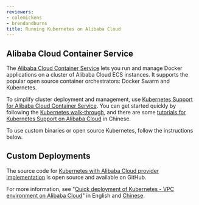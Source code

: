 ```yaml
---
reviewers:
- colemickens
- brendandburns
title: Running Kubernetes on Alibaba Cloud
---
```


## Alibaba Cloud Container Service

The [Alibaba Cloud Container Service](https://www.aliyun.com/product/containerservice) lets you run and manage Docker applications on a cluster of Alibaba Cloud ECS instances. It supports the popular open source container orchestrators: Docker Swarm and Kubernetes.

To simplify cluster deployment and management, use [Kubernetes Support for Alibaba Cloud Container Service](https://www.aliyun.com/solution/kubernetes/). You can get started quickly by following the [Kubernetes walk-through](https://help.aliyun.com/document_detail/53751.html), and there are some [tutorials for Kubernetes Support on Alibaba Cloud](https://yq.aliyun.com/teams/11/type_blog-cid_200-page_1) in Chinese. 

To use custom binaries or open source Kubernetes, follow the instructions below.

## Custom Deployments

The source code for [Kubernetes with Alibaba Cloud provider implementation](https://github.com/AliyunContainerService/kubernetes) is open source and available on GitHub.

For more information, see "[Quick deployment of Kubernetes - VPC environment on Alibaba Cloud](https://www.alibabacloud.com/forum/read-830)" in English and [Chinese](https://yq.aliyun.com/articles/66474).
